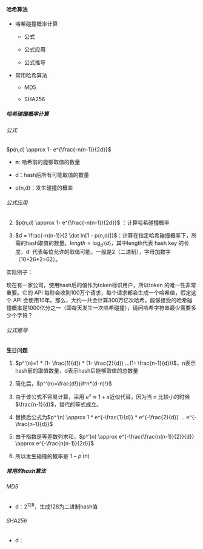 #### 哈希算法

- 哈希碰撞概率计算
  
  - 公式
  
  - 公式应用
  
  - 公式推导

- 常用哈希算法
  
  - MD5
  
  - SHA256

##### 哈希碰撞概率计算

###### 公式

$p(n,d) \approx 1- e^{\frac{-n(n-1)}{2d}}$<br>  

- **n**: 哈希前的能够取值的数量

- d：hash后所有可能取值的数量

- p(n,d)：发生碰撞的概率

###### 公式应用

2. $p(n,d) \approx 1- e^{\frac{-n(n-1)}{2d}}$ ：计算哈希碰撞概率

3. $d = \frac{-n(n-1)}{2 \dot ln[1 - p(n,d)]}$：计算在指定哈希碰撞概率下，所需的hash取值的数量。$length=\log_{d^’}(d)$，其中length代表 hash key 的长度，d' 代表每位允许的取值可能，一般是2（二进制），字母加数字（10+26\*2=62）。

实际例子：

现在有一家公司，使用hash后的值作为token标识用户，所以token 的唯一性非常重要。它的 API 每秒会收到100万个请求，每个请求都会生成一个哈希值，假定这个 API 会使用10年。那么，大约一共会计算300万亿次哈希。能够接受的哈希碰撞概率是1000亿分之一（即每天发生一次哈希碰撞），请问哈希字符串最少需要多少个字符？



###### 公式推导

**生日问题**<br>

1. $p^‘(n)=1 * (1- \frac{1}{d}) * (1- \frac{2}{d}) ...(1- \frac{n-1}{d}))$，n表示hash前的取值数量，d表示hash后能够取值的总数量

2. 简化后，$p^’(n)=\frac{d!}{d^n*(d-n)!}$

3. 由于该公式不容易计算，采用 $e^x \approx 1+x$近似代替，因为当 n 比较小的时候$\frac{n-1}{d}$，替代的等式成立。

4. 替换后公式为$p^‘(n) \approx 1 * e^{-\frac{1}{d}} * e^{-\frac{2}{d}} ... e^{-\frac{n-1}{d}}$

5. 由于指数是等差数列求和，$p^’(n) \approx e^{-\frac{\frac{n(n-1)}{2}}{d}} \approx e^{-\frac{n(n-1)}{2d}}$

6. 所以发生碰撞的概率是 $1-p^‘(n)$

##### 常用的hash算法

###### MD5

- d：$2^{128}$，生成128为二进制hash值

###### SHA256

- d：
